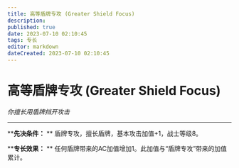 ```yaml
---
title: 高等盾牌专攻 (Greater Shield Focus)
description: 
published: true
date: 2023-07-10 02:10:45
tags: 专长
editor: markdown
dateCreated: 2023-07-10 02:10:45
---
```


# 高等盾牌专攻 (Greater Shield Focus)

_你擅长用盾牌挡开攻击_

* * *

****先决条件：** ** 盾牌专攻，擅长盾牌，基本攻击加值+1，战士等级8。

****专长效果：** ** 任何盾牌带来的AC加值增加1。此加值与“盾牌专攻”带来的加值累计。

